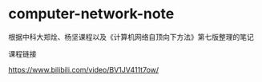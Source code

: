 # computer-network-note

根据中科大郑烇、杨坚课程以及《计算机网络自顶向下方法》第七版整理的笔记

课程链接

https://www.bilibili.com/video/BV1JV411t7ow/
